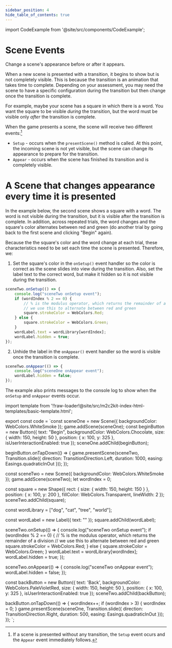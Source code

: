 ```yaml
---
sidebar_position: 4
hide_table_of_contents: true
---
```


import CodeExample from '@site/src/components/CodeExample';

# Scene Events

Change a scene's appearance before or after it appears.

When a new scene is presented with a transition, it begins to show but is not completely visible. This is because the transition is an animation that takes time to complete. Depending on your assessment, you may need the scene to have a specific configuration during the transition but then change once the transition is complete.

For example, maybe your scene has a square in which there is a word. You want the square to be visible _during_ the transition, but the word must be visible only _after_ the transition is complete.

When the game presents a scene, the scene will receive two different events:[^1]

- `Setup` - occurs when the `presentScene()` method is called. At this point, the incoming scene is not yet visible, but the scene can change its appearance to prepare for the transition.
- `Appear` - occurs when the scene has finished its transition and is completely visible.

# A Scene that changes appearance every time it is presented

In the example below, the second scene shows a square with a word. The word is not visible during the transition, but it is visible after the transition is complete. In addition, across repeated trials, the word changes and the square's color alternates between red and green (do another trial by going back to the first scene and clicking "Begin" again).

Because the the square's color and the word change at each trial, these characteristics need to be set each time the scene is presented. Therefore, we:

1. Set the square's color in the `onSetup()` event handler so the color is correct as the scene slides into view during the transition. Also, set the label text to the correct word, but make it hidden so it is not visible during the transition.

```js
sceneTwo.onSetup(() => {
    console.log("sceneTwo onSetup event");
    if (wordIndex % 2 == 0) {
        // % is the modulus operator, which returns the remainder of a division
        // we use this to alternate between red and green
        square.strokeColor = WebColors.Red;
    } else {
        square.strokeColor = WebColors.Green;
    }
    wordLabel.text = wordLibrary[wordIndex];
    wordLabel.hidden = true;
});
```

2. Unhide the label in the `onAppear()` event handler so the word is visible once the transition is complete.

```js
sceneTwo.onAppear(() => {
    console.log("sceneOne onAppear event");
    wordLabel.hidden = false;
});
```

The example also prints messages to the console log to show when the `onSetup` and `onAppear` events occur.

import template from '!!raw-loader!@site/src/m2c2kit-index-html-templates/basic-template.html';

export const code = `const sceneOne = new Scene({ backgroundColor: WebColors.WhiteSmoke });
game.addScene(sceneOne);
const beginButton = new Button({
    text: "Begin",
    backgroundColor: WebColors.Chocolate,
    size: { width: 150, height: 50 },
    position: { x: 100, y: 325 },
    isUserInteractionEnabled: true
});
sceneOne.addChild(beginButton);
 
beginButton.onTapDown(() => {
    game.presentScene(sceneTwo,
    Transition.slide({
        direction: TransitionDirection.Left,
        duration: 1000,
        easing: Easings.quadraticInOut
    }));
});
 
const sceneTwo = new Scene({ backgroundColor: WebColors.WhiteSmoke });
game.addScene(sceneTwo);
let wordIndex = 0;
 
const square = new Shape({
    rect: { size: { width: 150, height: 150 } },
    position: { x: 100, y: 200 },
    fillColor: WebColors.Transparent,
    lineWidth: 2
});
sceneTwo.addChild(square);
 
const wordLibrary = ["dog", "cat", "tree", "world"];
 
const wordLabel = new Label({ text: "" });
square.addChild(wordLabel);
 
sceneTwo.onSetup(() => {
    console.log("sceneTwo onSetup event");
    if (wordIndex % 2 == 0) {
        // % is the modulus operator, which returns the remainder of a division
        // we use this to alternate between red and green  
        square.strokeColor = WebColors.Red;
    } else {
        square.strokeColor = WebColors.Green;
    }
    wordLabel.text = wordLibrary[wordIndex];
    wordLabel.hidden = true;
});
 
sceneTwo.onAppear(() => {
    console.log("sceneTwo onAppear event");
    wordLabel.hidden = false;
});
 
const backButton = new Button({
    text: 'Back',
    backgroundColor: WebColors.PaleVioletRed,
    size: { width: 150, height: 50 },
    position: { x: 100, y: 325 },
    isUserInteractionEnabled: true
});
sceneTwo.addChild(backButton);
 
backButton.onTapDown(() => {
    wordIndex++;
    if (wordIndex > 3) {
        wordIndex = 0;
    }
    game.presentScene(sceneOne,
    Transition.slide({
        direction: TransitionDirection.Right,
        duration: 500, easing: Easings.quadraticInOut
    }));
});
`;

<CodeExample code={code} template={template} console="true"/>

[^1]: If a scene is presented without any transition, the `Setup` event ocurs and the `Appear` event immediately follows.
